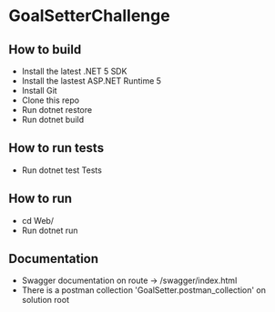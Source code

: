 # GoalSetterChallenge

## How to build

* Install the latest .NET 5 SDK
* Install the lastest ASP.NET Runtime 5
* Install Git
* Clone this repo
* Run dotnet restore
* Run dotnet build

## How to run tests

* Run dotnet test Tests

## How to run

* cd Web/
* Run dotnet run

## Documentation

* Swagger documentation on route -> /swagger/index.html
* There is a postman collection 'GoalSetter.postman_collection' on solution root